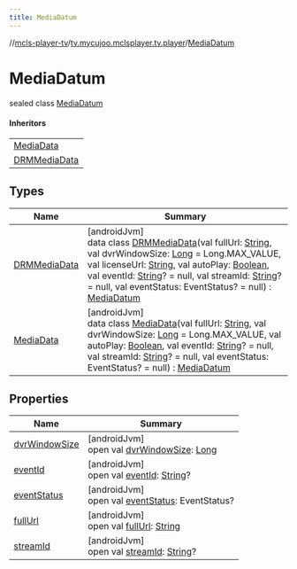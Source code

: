 ```yaml
---
title: MediaDatum
---
```

//[mcls-player-tv](../../../index.html)/[tv.mycujoo.mclsplayer.tv.player](../index.html)/[MediaDatum](index.html)



# MediaDatum

sealed class [MediaDatum](index.html)

#### Inheritors


| |
|---|
| [MediaData](-media-data/index.html) |
| [DRMMediaData](-d-r-m-media-data/index.html) |


## Types


| Name | Summary |
|---|---|
| [DRMMediaData](-d-r-m-media-data/index.html) | [androidJvm]<br>data class [DRMMediaData](-d-r-m-media-data/index.html)(val fullUrl: [String](https://kotlinlang.org/api/latest/jvm/stdlib/kotlin/-string/index.html), val dvrWindowSize: [Long](https://kotlinlang.org/api/latest/jvm/stdlib/kotlin/-long/index.html) = Long.MAX_VALUE, val licenseUrl: [String](https://kotlinlang.org/api/latest/jvm/stdlib/kotlin/-string/index.html), val autoPlay: [Boolean](https://kotlinlang.org/api/latest/jvm/stdlib/kotlin/-boolean/index.html), val eventId: [String](https://kotlinlang.org/api/latest/jvm/stdlib/kotlin/-string/index.html)? = null, val streamId: [String](https://kotlinlang.org/api/latest/jvm/stdlib/kotlin/-string/index.html)? = null, val eventStatus: EventStatus? = null) : [MediaDatum](index.html) |
| [MediaData](-media-data/index.html) | [androidJvm]<br>data class [MediaData](-media-data/index.html)(val fullUrl: [String](https://kotlinlang.org/api/latest/jvm/stdlib/kotlin/-string/index.html), val dvrWindowSize: [Long](https://kotlinlang.org/api/latest/jvm/stdlib/kotlin/-long/index.html) = Long.MAX_VALUE, val autoPlay: [Boolean](https://kotlinlang.org/api/latest/jvm/stdlib/kotlin/-boolean/index.html), val eventId: [String](https://kotlinlang.org/api/latest/jvm/stdlib/kotlin/-string/index.html)? = null, val streamId: [String](https://kotlinlang.org/api/latest/jvm/stdlib/kotlin/-string/index.html)? = null, val eventStatus: EventStatus? = null) : [MediaDatum](index.html) |


## Properties


| Name | Summary |
|---|---|
| [dvrWindowSize](dvr-window-size.html) | [androidJvm]<br>open val [dvrWindowSize](dvr-window-size.html): [Long](https://kotlinlang.org/api/latest/jvm/stdlib/kotlin/-long/index.html) |
| [eventId](event-id.html) | [androidJvm]<br>open val [eventId](event-id.html): [String](https://kotlinlang.org/api/latest/jvm/stdlib/kotlin/-string/index.html)? |
| [eventStatus](event-status.html) | [androidJvm]<br>open val [eventStatus](event-status.html): EventStatus? |
| [fullUrl](full-url.html) | [androidJvm]<br>open val [fullUrl](full-url.html): [String](https://kotlinlang.org/api/latest/jvm/stdlib/kotlin/-string/index.html) |
| [streamId](stream-id.html) | [androidJvm]<br>open val [streamId](stream-id.html): [String](https://kotlinlang.org/api/latest/jvm/stdlib/kotlin/-string/index.html)? |

